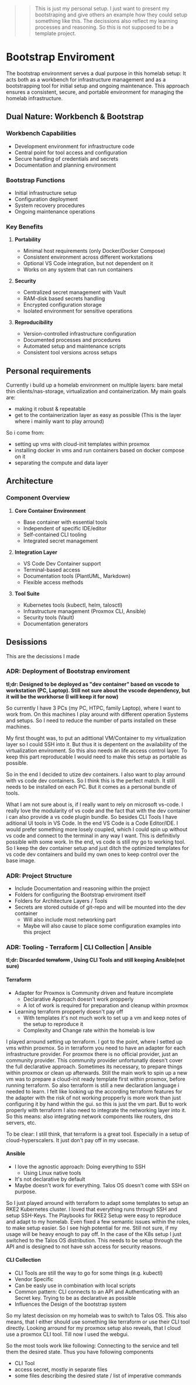 >> This is just my personal setup. I just want to present my bootstraping and give others an example how they could setup something like this. The decissions also reflect my learning processes and reasoning. So this is not supposed to be a template project.

# Bootstrap Enviroment

The bootstrap environment serves a dual purpose in this homelab setup: It acts both as a workbench for infrastructure management and as a bootstrapping tool for initial setup and ongoing maintenance. This approach ensures a consistent, secure, and portable environment for managing the homelab infrastructure.

## Dual Nature: Workbench & Bootstrap

### Workbench Capabilities
- Development environment for infrastructure code
- Central point for tool access and configuration
- Secure handling of credentials and secrets
- Documentation and planning environment

### Bootstrap Functions
- Initial infrastructure setup
- Configuration deployment
- System recovery procedures
- Ongoing maintenance operations

### Key Benefits

1. **Portability**
   - Minimal host requirements (only Docker/Docker Compose)
   - Consistent environment across different workstations
   - Optional VS Code integration, but not dependent on it
   - Works on any system that can run containers

2. **Security**
   - Centralized secret management with Vault
   - RAM-disk based secrets handling
   - Encrypted configuration storage
   - Isolated environment for sensitive operations

3. **Reproducibility**
   - Version-controlled infrastructure configuration
   - Documented processes and procedures
   - Automated setup and maintenance scripts
   - Consistent tool versions across setups

## Personal requirements

Currently i build up a homelab environment on multiple layers: bare metal thin clients/nas-storage, virtualization and containerization. My main goals are:
- making it robust & repeatable
- get to the containerization layer as easy as possible (This is the layer where i mainliy want to play arround)

So i come from: 
- setting up vms with cloud-init templates within proxmox
- installing docker in vms and run containers based on docker compose on it
- separating the compute and data layer

## Architecture

### Component Overview

1. **Core Container Environment**
   - Base container with essential tools
   - Independent of specific IDE/editor
   - Self-contained CLI tooling
   - Integrated secret management

2. **Integration Layer**
   - VS Code Dev Container support
   - Terminal-based access
   - Documentation tools (PlantUML, Markdown)
   - Flexible access methods

3. **Tool Suite**
   - Kubernetes tools (kubectl, helm, talosctl)
   - Infrastructure management (Proxmox CLI, Ansible)
   - Security tools (Vault)
   - Documentation generators


## Desissions

This are the decissions I made

### ADR: Deployment of Bootstrap enviroment

**tl;dr: Designed to be deployed as "dev container" based on vscode to workstation (PC, Laptop). Still not sure about the vscode dependency, but it will be the workhorse (I will keep it for now)**

So currently I have 3 PCs (my PC, HTPC, family Laptop), where I want to work from. On this machines I play around with different operation Systems and setups. So I need to reduce the number of parts installed on these machines.

My first thought was, to put an adittional VM/Container to my virtualization layer so I could SSH into it. But thus it is depentent on the availability of the virtualization enviroment. So this also needs an life access control layer. To keep this part reproducable I would need to make this setup as portable as possible.

So in the end I decided to utize dev containers. I also want to play arround with vs code dev containers. So I think this is the perfect match. It still needs to be installed on each PC. But it comes as a personal bundle of tools.

What I am not sure about is, if I really want to rely on microsoft vs-code. I really love the modularity of vs code and the fact that with the dev container i can also provide a vs code plugin bundle. So besides CLI Tools I have aditional UI tools in VS Code. In the end VS Code is a Code Editor/IDE. I would prefer something more losely coupled, which I could spin up without vs code and connect to the terminal in any way I want. This is definitivly possible with some work. In the end, vs code is still my go to working tool. So I keep the dev container setup and just ditch the optimized templates for vs code dev containers and build my own ones to keep control over the base image.

### ADR: Project Structure

- Include Documentation and reasoning within the project
- Folders for configuring the Bootstrap enviroment itself
- Folders for Architecture Layers / Tools
- Secrets are stored outside of git-repo and will be mounted into the dev container
    - Will also include most networking part
    - Maybe will also cause to place some configuration examples into this project

### ADR: Tooling - Terraform | CLI Collection | Ansible

**tl;dr: Discarded ~~terraform~~ , Using CLI Tools and still keeping Ansible(not sure)**

#### Terraform

- Adapter for Proxmox is Community driven and feature incomplete
    - Declarative Approach doesn't work propperly
    - A lot of work is required for preparation and cleanup within proxmox
- Learning terraform propperly doesn't pay off
    - With templates it's not much work to set up a vm and keep notes of the setup to reproduce it
    - Complexity and Change rate within the homelab is low

I played arround setting up terraform. I got to the point, where I setted up vms within proxmox. So in terraform you need to have an adapter for each infrastructure provider. For proxmox there is no official provider, just an community provider. This community provider unfortunatly doesn't cover the full declarative approach. Sometimes its necessary, to prepare things within proxmox or clean up afterwards. Still the main work to spin up a new vm was to prepare a cloud-init ready template first within proxmox, before running terraform. So also terraform is still a new declaration language i needed to learn. I felt like looking up the according terraform features for the adapter with the risk of not working propperly is more work than just configuring it by hand within the gui. so this is just the vm part. But to work properly with terraform I also need to integrate the networking layer into it. So this means: also integrating network components like routers, dns servers, etc. 

To be clear: I still think, that terraform is a great tool. Especially in a setup of cloud-hyperscalers. It just don't pay off in my usecase.

#### Ansible

- I love the agnostic approach: Doing everything to SSH
    - Using Linux native tools
- It's not declarative by default
- Maybe doesn't work for everything. Talos OS doesn't come with SSH on purpose.

So I just played arround with terraform to adapt some templates to setup an RKE2 Kubernetes cluster. I loved that everything runs through SSH and setup SSH-Keys. The Playbooks for RKE2 Setup were easy to reproduce and adapt to my homelab. Even fixed a few semantic issues within the roles, to make setup easier. So I see high potential for me. Still not sure, if my usage will be heavy enough to pay off. In the case of the K8s setup I just switched to the Talos OS distribution. This needs to be setup through the API and is designed to not have ssh access for security reasons.


#### CLI Collection

- CLI Tools are still the way to go for some things (e.g. kubectl)
- Vendor Specific
- Can be easly use in combination with local scripts
- Common pattern: CLI connects to an API and Authenticating with an Secret key. Trying to be as declarative as possible
- Influences the Design of the bootstrap system

So my latest decission on my homelab was to switch to Talos OS. This also means, that I either should use something like terraform or use their CLI tool directly. Looking arround for my proxmox setup also reveals, that I cloud use a proxmox CLI tool. Till now I used the webgui.

So the most tools work like following: Connecting to the service and tell them the desired state. Thus you have following components
- CLI Tool
- access secret, mostly in separate files
- some files describing the desired state / list of imperative commands

